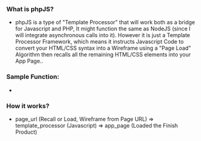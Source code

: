 ### What is phpJS?
* phpJS is a type of "Template Processor" that will work both as a bridge for Javascript and PHP, It might function the same as NodeJS (since I will integrate asynchronous calls into it). However it is just a Template Processor Framework, which means it instructs Javascript Code to convert your HTML/CSS syntax into a Wireframe using a "Page Load" Algorithm then recalls all the remaining HTML/CSS elements into your App Page..

### Sample Function:
* <script>phpJS("#element_id","page_url.html");</script>

### How it works?
* page_url (Recall or Load, Wireframe from Page URL) => template_processor (Javascript) => app_page (Loaded the Finish Product)
